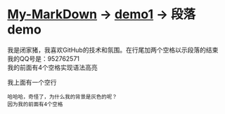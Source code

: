 # [My-MarkDown](../README.md) -> [demo1](demo1.md) -> 段落 demo

我是闭家猪，我喜欢GitHub的技术和氛围。在行尾加两个空格以示段落的结束  
我的QQ号是：952762571  
    我的前面有4个空格实现语法高亮

我上面有一个空行  
    
    哈哈哈，奇怪了，为什么我的背景是灰色的呢？  
    因为我的前面有4个空格
